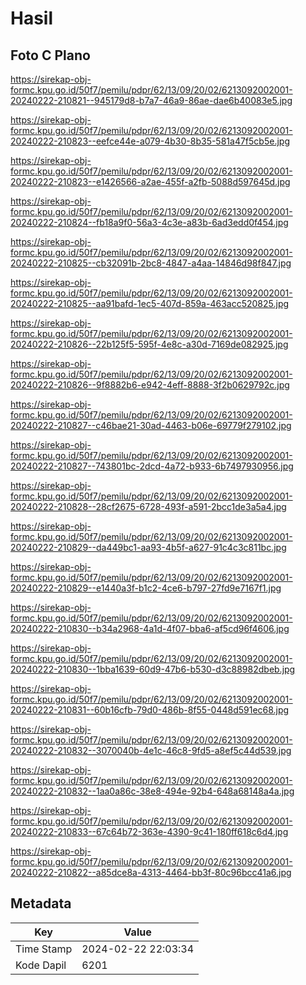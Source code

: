 # Hasil

## Foto C Plano

https://sirekap-obj-formc.kpu.go.id/50f7/pemilu/pdpr/62/13/09/20/02/6213092002001-20240222-210821--945179d8-b7a7-46a9-86ae-dae6b40083e5.jpg

https://sirekap-obj-formc.kpu.go.id/50f7/pemilu/pdpr/62/13/09/20/02/6213092002001-20240222-210823--eefce44e-a079-4b30-8b35-581a47f5cb5e.jpg

https://sirekap-obj-formc.kpu.go.id/50f7/pemilu/pdpr/62/13/09/20/02/6213092002001-20240222-210823--e1426566-a2ae-455f-a2fb-5088d597645d.jpg

https://sirekap-obj-formc.kpu.go.id/50f7/pemilu/pdpr/62/13/09/20/02/6213092002001-20240222-210824--fb18a9f0-56a3-4c3e-a83b-6ad3edd0f454.jpg

https://sirekap-obj-formc.kpu.go.id/50f7/pemilu/pdpr/62/13/09/20/02/6213092002001-20240222-210825--cb32091b-2bc8-4847-a4aa-14846d98f847.jpg

https://sirekap-obj-formc.kpu.go.id/50f7/pemilu/pdpr/62/13/09/20/02/6213092002001-20240222-210825--aa91bafd-1ec5-407d-859a-463acc520825.jpg

https://sirekap-obj-formc.kpu.go.id/50f7/pemilu/pdpr/62/13/09/20/02/6213092002001-20240222-210826--22b125f5-595f-4e8c-a30d-7169de082925.jpg

https://sirekap-obj-formc.kpu.go.id/50f7/pemilu/pdpr/62/13/09/20/02/6213092002001-20240222-210826--9f8882b6-e942-4eff-8888-3f2b0629792c.jpg

https://sirekap-obj-formc.kpu.go.id/50f7/pemilu/pdpr/62/13/09/20/02/6213092002001-20240222-210827--c46bae21-30ad-4463-b06e-69779f279102.jpg

https://sirekap-obj-formc.kpu.go.id/50f7/pemilu/pdpr/62/13/09/20/02/6213092002001-20240222-210827--743801bc-2dcd-4a72-b933-6b7497930956.jpg

https://sirekap-obj-formc.kpu.go.id/50f7/pemilu/pdpr/62/13/09/20/02/6213092002001-20240222-210828--28cf2675-6728-493f-a591-2bcc1de3a5a4.jpg

https://sirekap-obj-formc.kpu.go.id/50f7/pemilu/pdpr/62/13/09/20/02/6213092002001-20240222-210829--da449bc1-aa93-4b5f-a627-91c4c3c811bc.jpg

https://sirekap-obj-formc.kpu.go.id/50f7/pemilu/pdpr/62/13/09/20/02/6213092002001-20240222-210829--e1440a3f-b1c2-4ce6-b797-27fd9e7167f1.jpg

https://sirekap-obj-formc.kpu.go.id/50f7/pemilu/pdpr/62/13/09/20/02/6213092002001-20240222-210830--b34a2968-4a1d-4f07-bba6-af5cd96f4606.jpg

https://sirekap-obj-formc.kpu.go.id/50f7/pemilu/pdpr/62/13/09/20/02/6213092002001-20240222-210830--1bba1639-60d9-47b6-b530-d3c88982dbeb.jpg

https://sirekap-obj-formc.kpu.go.id/50f7/pemilu/pdpr/62/13/09/20/02/6213092002001-20240222-210831--60b16cfb-79d0-486b-8f55-0448d591ec68.jpg

https://sirekap-obj-formc.kpu.go.id/50f7/pemilu/pdpr/62/13/09/20/02/6213092002001-20240222-210832--3070040b-4e1c-46c8-9fd5-a8ef5c44d539.jpg

https://sirekap-obj-formc.kpu.go.id/50f7/pemilu/pdpr/62/13/09/20/02/6213092002001-20240222-210832--1aa0a86c-38e8-494e-92b4-648a68148a4a.jpg

https://sirekap-obj-formc.kpu.go.id/50f7/pemilu/pdpr/62/13/09/20/02/6213092002001-20240222-210833--67c64b72-363e-4390-9c41-180ff618c6d4.jpg

https://sirekap-obj-formc.kpu.go.id/50f7/pemilu/pdpr/62/13/09/20/02/6213092002001-20240222-210822--a85dce8a-4313-4464-bb3f-80c96bcc41a6.jpg


## Metadata

| Key        | Value               |
| ---------- | ------------------- |
| Time Stamp | 2024-02-22 22:03:34 |
| Kode Dapil | 6201                |



